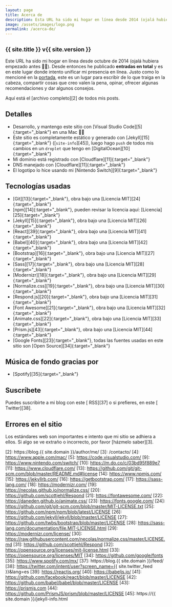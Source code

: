 ```yaml
---
layout: page
title: Acerca de
description: Esta URL ha sido mi hogar en línea desde 2014 (ojalá hubiera empezado antes 🤦‍♂️). Desde entonces he publicado 385 entradas en total y es en este lugar donde intento unificar mi presencia en línea.
image: /assets/images/logo.png
permalink: /acerca-de/
---
```


<h2 class="subtitulo text-center"><small class="text-muted">{{ site.title }} <span class="badge badge-success">v{{ site.version }}</span></small></h2>

Este URL ha sido mi hogar en línea desde octubre de 2014 (ojalá hubiera empezado antes 🤦‍♂️). Desde entonces he publicado **<span id="contador-posts"></span> entradas en total** y es en este lugar donde intento unificar mi presencia en línea. Justo como lo mencioné en la [portada][1], este es un lugar para escribir de lo que traiga en la cabeza, compartir cosas que creo valen la pena, opinar, ofrecer algunas recomendaciones y dar algunos consejos. 

Aquí está el [archivo completo][2] de todos mis posts.

## Detalles

- Desarrollo, y mantengo este sitio con [Visual Studio Code][5]{:target="_blank"} en una Mac 👨‍💻
- Este sitio es completamente estático y generado con [Jekyll][15]{:target="_blank"} ([<code>site-info</code>][45]), luego hago <code>push</code> de todos mis cambios en un <code>droplet</code> que tengo en [DigitalOcean][10]{:target="_blank"}
- Mi dominio está registrado con [Cloudflare][11]{:target="_blank"}
- DNS manejado con [Cloudflare][11]{:target="_blank"}
- El logotipo lo hice usando mi [Nintendo Switch][9]{:target="_blank"}

## Tecnologías usadas

- [Git][13]{:target="_blank"}, obra bajo una [Licencia MIT][24]{:target="_blank"}
- [npm][14]{:target="_blank"}, pueden revisar la licencia aquí: [Licencia][25]{:target="_blank"}
- [Jekyll][15]{:target="_blank"}, obra bajo una [Licencia MIT][26]{:target="_blank"}
- [React][39]{:target="_blank"}, obra bajo una [Licencia MIT][41]{:target="_blank"}
- [Babel][40]{:target="_blank"}, obra bajo una [Licencia MIT][42]{:target="_blank"}
- [Bootstrap][16]{:target="_blank"}, obra bajo una [Licencia MIT][27]{:target="_blank"}
- [Sass][17]{:target="_blank"}, obra bajo una [Licencia MIT][28]{:target="_blank"}
- [Modernizr][18]{:target="_blank"}, obra bajo una [Licencia MIT][29]{:target="_blank"}
- [Normalize.css][19]{:target="_blank"}, obra bajo una [Licencia MIT][30]{:target="_blank"}
- [Respond.js][20]{:target="_blank"}, obra bajo una [Licencia MIT][31]{:target="_blank"}
- [Font Awesome][21]{:target="_blank"}, obra bajo una [Licencia MIT][32]{:target="_blank"}
- [Animate.css][22]{:target="_blank"}, obra bajo una [Licencia MIT][33]{:target="_blank"}
- [Prism.js][43]{:target="_blank"}, obra bajo una [Licencia MIT][44]{:target="_blank"}
- [Google Fonts][23]{:target="_blank"}, todas las fuentes usadas en este sitio son [Open Source][34]{:target="_blank"}

## Música de fondo gracias por

- [Spotify][35]{:target="_blank"}

## Suscríbete

Puedes suscribirte a mi blog con este [<i class="fas fa-rss"></i> RSS][37] o si prefieres, en este [<i class="fab fa-twitter"></i> Twitter][38].

## Errores en el sitio

Los estándares web son importantes e intento que mi sitio se adhiera a ellos. Si algo se ve extraño o incorrecto, por favor [házmelo saber][3].

[1]: /
[2]: https://blog.{{ site.domain }}/author/me/
[3]: /contacto/
[4]: https://www.apple.com/mac/
[5]: https://code.visualstudio.com/
[9]: https://www.nintendo.com/switch/
[10]: https://m.do.co/c/03bd95f889e7
[11]: https://www.cloudflare.com/
[13]: https://github.com/git/git-scm.com/blob/master/README.md#license
[14]: https://www.npmjs.com/
[15]: https://jekyllrb.com/
[16]: https://getbootstrap.com/
[17]: https://sass-lang.com/
[18]: https://modernizr.com/
[19]: https://necolas.github.io/normalize.css/
[20]: https://github.com/scottjehl/Respond
[21]: https://fontawesome.com/
[22]: https://daneden.github.io/animate.css/
[23]: https://fonts.google.com/
[24]: https://github.com/git/git-scm.com/blob/master/MIT-LICENSE.txt
[25]: https://github.com/npm/npm/blob/latest/LICENSE
[26]: https://github.com/jekyll/jekyll/blob/master/LICENSE
[27]: https://github.com/twbs/bootstrap/blob/master/LICENSE
[28]: https://sass-lang.com/documentation/file.MIT-LICENSE.html
[29]: https://modernizr.com/license/
[30]: https://raw.githubusercontent.com/necolas/normalize.css/master/LICENSE.md
[31]: https://github.com/scottjehl/Respond
[32]: https://opensource.org/licenses/mit-license.html
[33]: https://opensource.org/licenses/MIT
[34]: https://github.com/google/fonts
[35]: https://www.spotify.com/mx/
[37]: https://blog.{{ site.domain }}/feed/
[38]: https://twitter.com/intent/user?screen_name={{ site.twitter_feed }}&lang=es
[39]: https://reactjs.org/
[40]: https://babeljs.io/
[41]: https://github.com/facebook/react/blob/master/LICENSE
[42]: https://github.com/babel/babel/blob/master/LICENSE
[43]: https://prismjs.com
[44]: https://github.com/PrismJS/prism/blob/master/LICENSE
[45]: https://{{ site.domain }}/jekyll-info.html